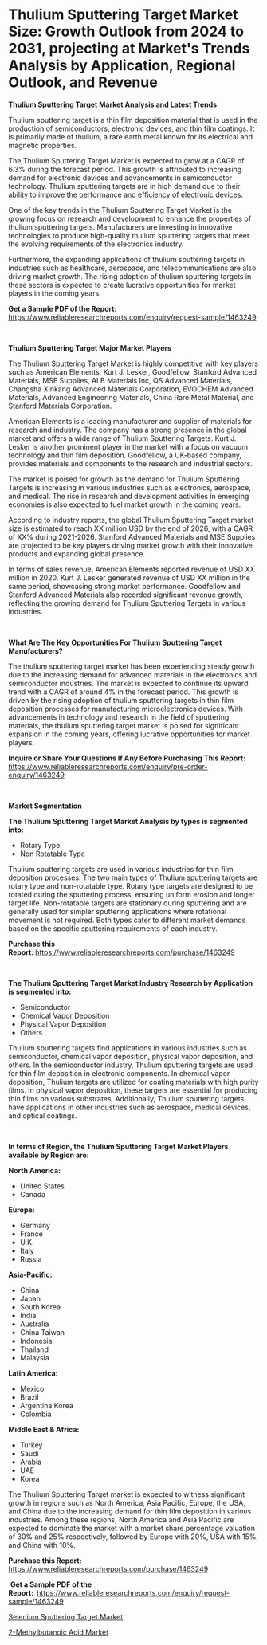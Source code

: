 <p><h1>Thulium Sputtering Target Market Size: Growth Outlook from 2024 to 2031, projecting at Market's Trends Analysis by Application, Regional Outlook, and Revenue</h1></p><p><strong>Thulium Sputtering Target Market Analysis and Latest Trends</strong></p>
<p><p>Thulium sputtering target is a thin film deposition material that is used in the production of semiconductors, electronic devices, and thin film coatings. It is primarily made of thulium, a rare earth metal known for its electrical and magnetic properties.</p><p>The Thulium Sputtering Target Market is expected to grow at a CAGR of 6.3% during the forecast period. This growth is attributed to increasing demand for electronic devices and advancements in semiconductor technology. Thulium sputtering targets are in high demand due to their ability to improve the performance and efficiency of electronic devices.</p><p>One of the key trends in the Thulium Sputtering Target Market is the growing focus on research and development to enhance the properties of thulium sputtering targets. Manufacturers are investing in innovative technologies to produce high-quality thulium sputtering targets that meet the evolving requirements of the electronics industry.</p><p>Furthermore, the expanding applications of thulium sputtering targets in industries such as healthcare, aerospace, and telecommunications are also driving market growth. The rising adoption of thulium sputtering targets in these sectors is expected to create lucrative opportunities for market players in the coming years.</p></p>
<p><strong>Get a Sample PDF of the Report:&nbsp;</strong> <a href="https://www.reliableresearchreports.com/enquiry/request-sample/1463249">https://www.reliableresearchreports.com/enquiry/request-sample/1463249</a></p>
<p>&nbsp;</p>
<p><strong>Thulium Sputtering Target Major Market Players</strong></p>
<p><p>The Thulium Sputtering Target Market is highly competitive with key players such as American Elements, Kurt J. Lesker, Goodfellow, Stanford Advanced Materials, MSE Supplies, ALB Materials Inc, QS Advanced Materials, Changsha Xinkang Advanced Materials Corporation, EVOCHEM Advanced Materials, Advanced Engineering Materials, China Rare Metal Material, and Stanford Materials Corporation.</p><p>American Elements is a leading manufacturer and supplier of materials for research and industry. The company has a strong presence in the global market and offers a wide range of Thulium Sputtering Targets. Kurt J. Lesker is another prominent player in the market with a focus on vacuum technology and thin film deposition. Goodfellow, a UK-based company, provides materials and components to the research and industrial sectors.</p><p>The market is poised for growth as the demand for Thulium Sputtering Targets is increasing in various industries such as electronics, aerospace, and medical. The rise in research and development activities in emerging economies is also expected to fuel market growth in the coming years. </p><p>According to industry reports, the global Thulium Sputtering Target market size is estimated to reach XX million USD by the end of 2026, with a CAGR of XX% during 2021-2026. Stanford Advanced Materials and MSE Supplies are projected to be key players driving market growth with their innovative products and expanding global presence.</p><p>In terms of sales revenue, American Elements reported revenue of USD XX million in 2020. Kurt J. Lesker generated revenue of USD XX million in the same period, showcasing strong market performance. Goodfellow and Stanford Advanced Materials also recorded significant revenue growth, reflecting the growing demand for Thulium Sputtering Targets in various industries.</p></p>
<p>&nbsp;</p>
<p><strong>What Are The Key Opportunities For Thulium Sputtering Target Manufacturers?</strong></p>
<p><p>The thulium sputtering target market has been experiencing steady growth due to the increasing demand for advanced materials in the electronics and semiconductor industries. The market is expected to continue its upward trend with a CAGR of around 4% in the forecast period. This growth is driven by the rising adoption of thulium sputtering targets in thin film deposition processes for manufacturing microelectronics devices. With advancements in technology and research in the field of sputtering materials, the thulium sputtering target market is poised for significant expansion in the coming years, offering lucrative opportunities for market players.</p></p>
<p><strong>Inquire or Share Your Questions If Any Before Purchasing This Report:</strong> <a href="https://www.reliableresearchreports.com/enquiry/pre-order-enquiry/1463249">https://www.reliableresearchreports.com/enquiry/pre-order-enquiry/1463249</a></p>
<p>&nbsp;</p>
<p><strong>Market Segmentation</strong></p>
<p><strong>The Thulium Sputtering Target Market Analysis by types is segmented into:</strong></p>
<p><ul><li>Rotary Type</li><li>Non Rotatable Type</li></ul></p>
<p><p>Thulium sputtering targets are used in various industries for thin film deposition processes. The two main types of Thulium sputtering targets are rotary type and non-rotatable type. Rotary type targets are designed to be rotated during the sputtering process, ensuring uniform erosion and longer target life. Non-rotatable targets are stationary during sputtering and are generally used for simpler sputtering applications where rotational movement is not required. Both types cater to different market demands based on the specific sputtering requirements of each industry.</p></p>
<p><strong>Purchase this Report:&nbsp;</strong><a href="https://www.reliableresearchreports.com/purchase/1463249">https://www.reliableresearchreports.com/purchase/1463249</a></p>
<p>&nbsp;</p>
<p><strong>The Thulium Sputtering Target Market Industry Research by Application is segmented into:</strong></p>
<p><ul><li>Semiconductor</li><li>Chemical Vapor Deposition</li><li>Physical Vapor Deposition</li><li>Others</li></ul></p>
<p><p>Thulium sputtering targets find applications in various industries such as semiconductor, chemical vapor deposition, physical vapor deposition, and others. In the semiconductor industry, Thulium sputtering targets are used for thin film deposition in electronic components. In chemical vapor deposition, Thulium targets are utilized for coating materials with high purity films. In physical vapor deposition, these targets are essential for producing thin films on various substrates. Additionally, Thulium sputtering targets have applications in other industries such as aerospace, medical devices, and optical coatings.</p></p>
<p>&nbsp;</p>
<p><strong>In terms of Region, the Thulium Sputtering Target Market Players available by Region are:</strong></p>
<p>
    <p> <strong> North America: </strong>
        <ul>
            <li>United States</li>
            <li>Canada</li>
        </ul>
        </p> 
    <p> <strong> Europe: </strong>
        <ul>
            <li>Germany</li>
            <li>France</li>
            <li>U.K.</li>
            <li>Italy</li>
            <li>Russia</li>
        </ul>
        </p> 
    <p> <strong> Asia-Pacific: </strong>
        <ul>
            <li>China</li>
            <li>Japan</li>
            <li>South Korea</li>
            <li>India</li>
            <li>Australia</li>
            <li>China Taiwan</li>
            <li>Indonesia</li>
            <li>Thailand</li>
            <li>Malaysia</li>
        </ul>
        </p> 
    <p> <strong> Latin America: </strong>
        <ul>
            <li>Mexico</li>
            <li>Brazil</li>
            <li>Argentina Korea</li>
            <li>Colombia</li>
        </ul>
        </p> 
    <p> <strong> Middle East & Africa: </strong>
        <ul>
            <li>Turkey</li>
            <li>Saudi</li>
            <li>Arabia</li>
            <li>UAE</li>
            <li>Korea</li>
        </ul>
    </p>
    </p>
<p><p>The Thulium Sputtering Target market is expected to witness significant growth in regions such as North America, Asia Pacific, Europe, the USA, and China due to the increasing demand for thin film deposition in various industries. Among these regions, North America and Asia Pacific are expected to dominate the market with a market share percentage valuation of 30% and 25% respectively, followed by Europe with 20%, USA with 15%, and China with 10%.</p></p>
<p><strong>Purchase this Report: </strong><a href="https://www.reliableresearchreports.com/purchase/1463249">https://www.reliableresearchreports.com/purchase/1463249</a></p>
<p>&nbsp;<strong>Get a Sample PDF of the Report:&nbsp;&nbsp;</strong><a href="https://www.reliableresearchreports.com/enquiry/request-sample/1463249">https://www.reliableresearchreports.com/enquiry/request-sample/1463249</a></p>
<p><strong></strong></p>
<p><p><a href="https://github.com/Sherrillcrooksxa8i18ucf2m/Market-Research-Report-List-1/blob/main/selenium-sputtering-target-market.md">Selenium Sputtering Target Market</a></p><p><a href="https://summer-dogwood-3e9.notion.site/2-Methylbutanoic-Acid-Market-Research-Report-Provides-Critical-Insights-that-can-help-Shape-Business-f1c149f9fbbe4c09bf93ecff90cd9800">2-Methylbutanoic Acid Market</a></p></p>